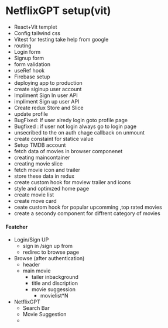 # NetflixGPT setup(vit)

- React+Vit templet
- Config tailwind css
- Vitest for testing take help from google
- routing
- Login form
- Signup form
- form validation
- useRef hook
- Firebase setup
- deploying app to production
- create siginup user account
- Impliment Sign In user API
- impliment Sign up user API
- Create redux Store and Slice
- update profile
- BugFixed: If user alredy login goto profile page
- Bugfixed : if user not login always go to login page
- unsecribed to the on auth chage callback on unmount
- create constaint for statice value
- Setup TMDB account
- fetch data of movies in browser componenet
- creating maincontainer
- creating movie slice
- fetch movie icon and trailer
- store these data in redux
- create custom hook for moview trailer and icons
- style and optimzed home page
- create movie list
- create move card
- ceate custom hook for popular upcomming ,top rated movies
- create a secondy component for diffrent category of movies

#### Featcher

- Login/Sign UP
  - sign in /sign up from
  - redirec to browse page
- Browse (after authentication)
  - header
  - main movie
    - tailer inbackground
    - title and discription
    - movie suggession
      - movielist\*N
- NetflixGPT
  - Search Bar
  - Movie Suggestion
  -
